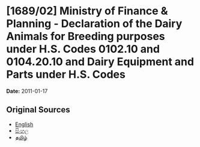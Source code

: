 # [1689/02] Ministry of Finance & Planning - Declaration of the Dairy Animals for Breeding purposes under H.S. Codes 0102.10 and 0104.20.10 and Dairy Equipment and Parts under H.S. Codes

**Date:** 2011-01-17

## Original Sources

- [English](https://documents.gov.lk/view/extra-gazettes/2011/1/1689-02_E.pdf)
- [සිංහල](https://documents.gov.lk/view/extra-gazettes/2011/1/1689-02_S.pdf)
- [தமிழ்](https://documents.gov.lk/view/extra-gazettes/2011/1/1689-02_T.pdf)
